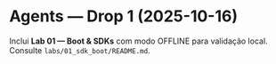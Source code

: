 # Agents — Drop 1 (2025-10-16)

Inclui **Lab 01 — Boot & SDKs** com modo OFFLINE para validação local.
Consulte `labs/01_sdk_boot/README.md`.
